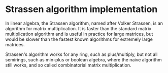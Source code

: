 # Strassen algorithm implementation

In linear algebra, the Strassen algorithm, named after Volker Strassen, is an algorithm for matrix multiplication. It is faster than the standard matrix multiplication algorithm and is useful in practice for large matrices, but would be slower than the fastest known algorithms for extremely large matrices.

Strassen's algorithm works for any ring, such as plus/multiply, but not all semirings, such as min-plus or boolean algebra, where the naive algorithm still works, and so called combinatorial matrix multiplication. 
